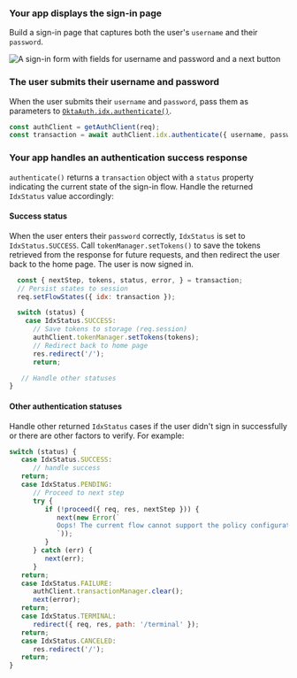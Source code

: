 ### Your app displays the sign-in page

Build a sign-in page that captures both the user's `username` and their `password`.

<div class="half wireframe-border">

![A sign-in form with fields for username and password and a next button](/img/wireframes/sign-in-form-username-password.png)

<!--

Source image: https://www.figma.com/file/YH5Zhzp66kGCglrXQUag2E/%F0%9F%93%8A-Updated-Diagrams-for-Dev-Docs?node-id=3398%3A36678&t=wzNwSZkdctajVush-1 sign-in-form-username-password
 -->

</div>

### The user submits their username and password

When the user submits their `username` and `password`, pass them as parameters to [`OktaAuth.idx.authenticate()`](https://github.com/okta/okta-auth-js/blob/master/docs/idx.md#idxauthenticate).

```javascript
const authClient = getAuthClient(req);
const transaction = await authClient.idx.authenticate({ username, password });
```

### Your app handles an authentication success response

`authenticate()` returns a `transaction` object with a `status` property indicating the current state of the sign-in flow. Handle the returned `IdxStatus` value accordingly:

#### Success status

When the user enters their `password` correctly, `IdxStatus` is set to `IdxStatus.SUCCESS`. Call `tokenManager.setTokens()` to save the tokens retrieved from the response for future requests, and then redirect the user back to the home page. The user is now signed in.

```js
  const { nextStep, tokens, status, error, } = transaction;
  // Persist states to session
  req.setFlowStates({ idx: transaction });

  switch (status) {
    case IdxStatus.SUCCESS:
      // Save tokens to storage (req.session)
      authClient.tokenManager.setTokens(tokens);
      // Redirect back to home page
      res.redirect('/');
      return;

   // Handle other statuses
}
```

#### Other authentication statuses

Handle other returned `IdxStatus` cases if the user didn't sign in successfully or there are other factors to verify. For example:

```js
switch (status) {
   case IdxStatus.SUCCESS:
      // handle success
   return;
   case IdxStatus.PENDING:
      // Proceed to next step
      try {
         if (!proceed({ req, res, nextStep })) {
            next(new Error(`
            Oops! The current flow cannot support the policy configuration in your org.
            `));
         }
      } catch (err) {
         next(err);
      }
   return;
   case IdxStatus.FAILURE:
      authClient.transactionManager.clear();
      next(error);
   return;
   case IdxStatus.TERMINAL:
      redirect({ req, res, path: '/terminal' });
   return;
   case IdxStatus.CANCELED:
      res.redirect('/');
   return;
}
```

